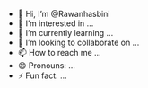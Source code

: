 - 👋 Hi, I’m @Rawanhasbini
- 👀 I’m interested in ...
- 🌱 I’m currently learning ...
- 💞️ I’m looking to collaborate on ...
- 📫 How to reach me ...
- 😄 Pronouns: ...
- ⚡ Fun fact: ...

<!---
Rawanhasbini/Rawanhasbini is a ✨ special ✨ repository because its `README.md` (this file) appears on your GitHub profile.
You can click the Preview link to take 
